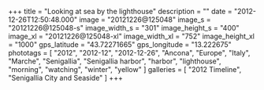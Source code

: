 +++
title = "Looking at sea by the lighthouse"
description = ""
date = "2012-12-26T12:50:48.000"
image = "20121226@125048"
image_s = "20121226@125048-s"
image_width_s = "301"
image_height_s = "400"
image_xl = "20121226@125048-xl"
image_width_xl = "752"
image_height_xl = "1000"
gps_latitude = "43.72271665"
gps_longitude = "13.222675"
phototags = [ "2012", "2012-12", "2012-12-26", "Ancona", "Europe", "Italy", "Marche", "Senigallia", "Senigallia harbor", "harbor", "lighthouse", "morning", "watching", "winter", "yellow" ]
galleries = [ "2012 Timeline", "Senigallia City and Seaside" ]
+++
